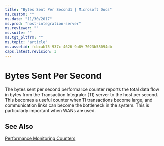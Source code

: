 ```yaml
---
title: "Bytes Sent Per Second1 | Microsoft Docs"
ms.custom: ""
ms.date: "11/30/2017"
ms.prod: "host-integration-server"
ms.reviewer: ""
ms.suite: ""
ms.tgt_pltfrm: ""
ms.topic: "article"
ms.assetid: fcbcab75-937c-4626-9a89-7023b58094db
caps.latest.revision: 3
---
```

# Bytes Sent Per Second
The bytes sent per second performance counter reports the total data flow in bytes from the Transaction Integrator (TI) server to the host per second. This becomes a useful counter when TI transactions become large, and communication links can become the bottleneck in the system. This is particularly important when WANs are used.  
  
## See Also  
 [Performance Monitoring Counters](../HIS2010/performance-monitoring-counters1.md)